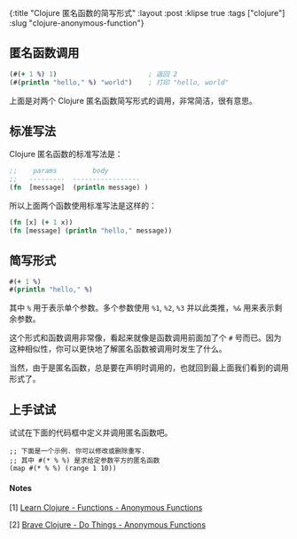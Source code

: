 {:title "Clojure 匿名函数的简写形式"
 :layout :post
 :klipse true
 :tags ["clojure"]
 :slug "clojure-anonymous-function"}
 
## 匿名函数调用

```clojure
(#(+ 1 %) 1)                       ; 返回 2
(#(println "hello," %) "world")    ; 打印 "hello, world"
```

上面是对两个 Clojure 匿名函数简写形式的调用，非常简洁，很有意思。

## 标准写法

Clojure 匿名函数的标准写法是：

```clojure
;;    params         body
;;   ---------  -----------------
(fn  [message]  (println message) )
```

所以上面两个函数使用标准写法是这样的：

```clojure
(fn [x] (+ 1 x))
(fn [message] (println "hello," message))
```

## 简写形式

```clojure
#(+ 1 %)
#(println "hello," %)
```

其中 `%` 用于表示单个参数。多个参数使用 `%1`, `%2`, `%3` 并以此类推，`%&` 用来表示剩余参数。

这个形式和函数调用非常像，看起来就像是函数调用前面加了个 `#` 号而已。因为这种相似性，你可以更快地了解匿名函数被调用时发生了什么。

当然，由于是匿名函数，总是要在声明时调用的，也就回到最上面我们看到的调用形式了。

## 上手试试

试试在下面的代码框中定义并调用匿名函数吧。

```klipse-clj
;; 下面是一个示例. 你可以修改或删除重写.
;; 其中 #(* % %) 是求给定参数平方的匿名函数
(map #(* % %) (range 1 10))
```



#### Notes

[1] [Learn Clojure - Functions - Anonymous Functions](https://clojure.org/guides/learn/functions#_anonymous_functions)

[2] [Brave Clojure - Do Things - Anonymous Functions](https://www.braveclojure.com/do-things/#Anonymous_Functions)

